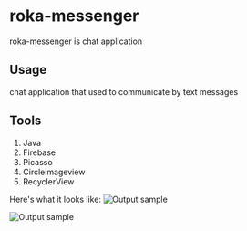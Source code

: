 # roka-messenger

roka-messenger is chat application

## Usage

chat application that used to communicate by text messages

## Tools

1. Java
2. Firebase
3. Picasso
4. Circleimageview 
5. RecyclerView

Here's what it looks like:
![Output sample](https://github.com/abdelrahman-abied/roka-messenger/blob/master/total.gif)

![Output sample](https://github.com/abdelrahman-abied/roka-messenger/blob/master/chat.gif)


